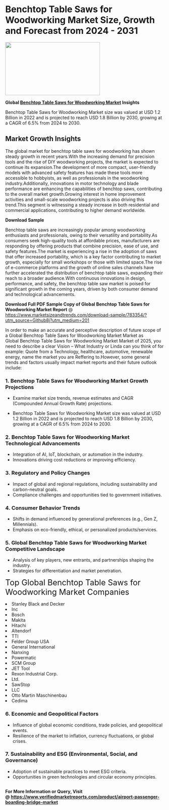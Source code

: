 <H1>Benchtop Table Saws for Woodworking Market Size, Growth and Forecast from 2024 - 2031</H1><img class="aligncenter size-medium wp-image-584254" src="https://thirdeyenews.in/wp-content/uploads/2024/09/Global-Market-Research-300x168.jpeg" alt="" width="300" height="168" /><p><strong>Global&nbsp;<a href="https://www.marketsizeandtrends.com/download-sample/783354/?utm_source=Github8j?utm_medium=201">Benchtop Table Saws for Woodworking Market</a> Insights</strong></p><p>Benchtop Table Saws for Woodworking Market size was valued at USD 1.2 Billion in 2022 and is projected to reach USD 1.8 Billion by 2030, growing at a CAGR of 6.5% from 2024 to 2030.</p><p><h2>Market Growth Insights</h2> <p>The global market for benchtop table saws for woodworking has shown steady growth in recent years.With the increasing demand for precision tools and the rise of DIY woodworking projects, the market is expected to continue its expansion.The development of more compact, user-friendly models with advanced safety features has made these tools more accessible to hobbyists, as well as professionals in the woodworking industry.Additionally, innovations in motor technology and blade performance are enhancing the capabilities of benchtop saws, contributing to the overall market growth.Growing interest in home improvement activities and small-scale woodworking projects is also driving this trend.This segment is witnessing a steady increase in both residential and commercial applications, contributing to higher demand worldwide.</p> <p><strong>Download Sample</strong></p> <p>Benchtop table saws are increasingly popular among woodworking enthusiasts and professionals, owing to their versatility and portability.As consumers seek high-quality tools at affordable prices, manufacturers are responding by offering products that combine precision, ease of use, and safety features.The market is experiencing a rise in the adoption of saws that offer increased portability, which is a key factor contributing to market growth, especially for small workshops or those with limited space.The rise of e-commerce platforms and the growth of online sales channels have further accelerated the distribution of benchtop table saws, expanding their reach to a broader audience.With continuous innovations in design, performance, and safety, the benchtop table saw market is poised for significant growth in the coming years, driven by both consumer demand and technological advancements.</p> <p><span class=""><strong>Download Full PDF Sample Copy of Global Benchtop Table Saws for Woodworking Market Report</strong> @ <a href="https://www.marketsizeandtrends.com/download-sample/783354/?utm_source=Github8j?utm_medium=201" target="_blank">https://www.marketsizeandtrends.com/download-sample/783354/?utm_source=Github8j?utm_medium=201</a></span></p><p>In order to make an accurate and perceptive description of future scope of a Global&nbsp;Benchtop Table Saws for Woodworking Market Market as Global&nbsp;Benchtop Table Saws for Woodworking Market Market of 2025, you need to describe a clear Vision &ndash; What Industry or Linda can you think of for example: Quote from a Technology, healthcare, automotive, renewable energy, name the market you are Reffering to.However, some general trends and factors usually impact market reports and their future outlook include:</p><h3>1.&nbsp;<strong>Benchtop Table Saws for Woodworking Market Growth Projections</strong></h3><ul><li>Examine market size trends, revenue estimates and CAGR (Compounded Annual Growth Rate) projections.</li><li><p>Benchtop Table Saws for Woodworking Market size was valued at USD 1.2 Billion in 2022 and is projected to reach USD 1.8 Billion by 2030, growing at a CAGR of 6.5% from 2024 to 2030.</p></li></ul><h3>2.&nbsp;<strong>Benchtop Table Saws for Woodworking Market Technological Advancements</strong></h3><ul><li>Integration of AI, IoT, blockchain, or automation in the industry.</li><li>Innovations driving cost reductions or improving efficiency.</li></ul><h3>3.&nbsp;<strong>Regulatory and Policy Changes</strong></h3><ul><li>Impact of global and regional regulations, including sustainability and carbon-neutral goals.</li><li>Compliance challenges and opportunities tied to government initiatives.</li></ul><h3>4.&nbsp;<strong>Consumer Behavior Trends</strong></h3><ul><li>Shifts in demand influenced by generational preferences (e.g., Gen Z, Millennials).</li><li>Emphasis on eco-friendly, ethical, or personalized products/services.</li></ul><h3>5.&nbsp;<strong>Global Benchtop Table Saws for Woodworking Market Competitive Landscape</strong></h3><ul><li>Analysis of key players, new entrants, and partnerships shaping the industry.</li><li>Strategies for differentiation and market penetration.</li></ul><p data-pm-slice="1 1 []"><span style="color: inherit; font-family: inherit; font-size: 25px;">Top Global Benchtop Table Saws for Woodworking Market Companies</span></p><div class="" data-test-id=""><p><li>Stanley Black and Decker</li><li> Inc</li><li> Bosch</li><li> Makita</li><li> Hitachi</li><li> Altendorf</li><li> TTI</li><li> Felder Group USA</li><li> General International</li><li> Nanxing</li><li> Powermatic</li><li> SCM Group</li><li> JET Tool</li><li> Rexon Industrial Corp.</li><li> Ltd.</li><li> SawStop</li><li> LLC</li><li> Otto Martin Maschinenbau</li><li> Cedima</li></p></div><h3>6.&nbsp;<strong>Economic and Geopolitical Factors</strong></h3><ul><li>Influence of global economic conditions, trade policies, and geopolitical events.</li><li>Resilience of the market to inflation, currency fluctuations, or global crises.</li></ul><h3>7.&nbsp;<strong>Sustainability and ESG (Environmental, Social, and Governance)</strong></h3><ul><li>Adoption of sustainable practices to meet ESG criteria.</li><li>Opportunities in green technologies and circular economy principles.</li></ul><h2><strong style="font-size: 14px;">For More Information or Query, Visit @&nbsp;</strong><a style="background-color: #ffffff; font-size: 14px;" href="https://www.marketsizeandtrends.com/report/benchtop-table-saws-for-woodworking-market/" target="_blank">https://www.verifiedmarketreports.com/product/airport-passenger-boarding-bridge-market</a></h2>